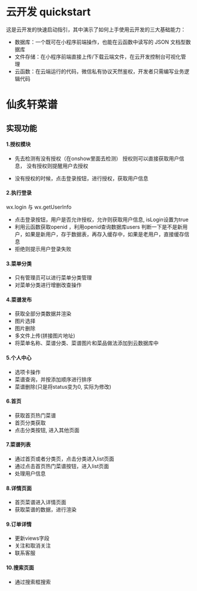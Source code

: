 # 云开发 quickstart

这是云开发的快速启动指引，其中演示了如何上手使用云开发的三大基础能力：

- 数据库：一个既可在小程序前端操作，也能在云函数中读写的 JSON 文档型数据库
- 文件存储：在小程序前端直接上传/下载云端文件，在云开发控制台可视化管理
- 云函数：在云端运行的代码，微信私有协议天然鉴权，开发者只需编写业务逻辑代码

# 仙炙轩菜谱

## 实现功能

#### 1.授权模块

* 先去检测有没有授权（在onshow里面去检测）
  授权则可以直接获取用户信息，
	没有授权则提醒用户去授权

* 没有授权的时候，点击登录按钮，进行授权，获取用户信息

#### 2.执行登录

wx.login 与 wx.getUserInfo

* 点击登录按钮，用户是否允许授权，允许则获取用户信息, isLogin设置为true
* 利用云函数获取openid ，利用openid查询数据库users 判断一下是不是新用户，如果是新用户，存于数据表，再存入缓存中，如果是老用户，直接缓存信息
* 拒绝则提示用户登录失败
#### 3.菜单分类
* 只有管理员可以进行菜单分类管理
* 对菜单分类进行增删改查操作
#### 4.菜谱发布
* 获取全部分类数据并渲染
* 图片选择
* 图片删除
* 多文件上传(拼接图片地址)
* 将菜单名称、菜谱分类、菜谱图片和菜品做法添加到云数据库中
#### 5.个人中心
* 选项卡操作
* 菜谱查询，并按添加顺序进行排序
* 菜谱删除(只是将status变为0, 实际为修改)

#### 6.首页
* 获取首页热门菜谱
* 首页分类获取
* 点击分类按钮, 进入其他页面

#### 7.菜谱列表
* 通过首页或者分类页，点击分类进入list页面
* 通过点击首页热门菜谱按钮，进入list页面
* 处理用户信息

#### 8.详情页面
* 首页菜谱进入详情页面
* 获取菜谱的数据，进行渲染
#### 9.订单详情
* 更新views字段
* 关注和取消关注
* 联系客服
#### 10.搜索页面
* 通过搜索框搜索


